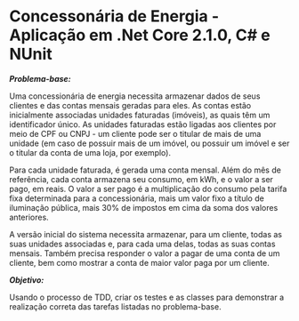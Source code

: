 # Concessonária de Energia - Aplicação em .Net Core 2.1.0, C# e NUnit

***Problema-base:***

Uma concessionária de energia necessita armazenar dados de seus clientes e das contas mensais geradas para eles. As contas estão inicialmente associadas unidades faturadas (imóveis), as quais têm um identificador único. As unidades faturadas estão ligadas aos clientes por meio de CPF ou CNPJ - um cliente pode ser o titular de mais de uma unidade (em caso de possuir mais de um imóvel, ou possuir um imóvel e ser o titular da conta de uma loja, por exemplo).

Para cada unidade faturada, é gerada uma conta mensal. Além do mês de referência, cada conta armazena seu consumo, em kWh, e o valor a ser pago, em reais. O valor a ser pago é a multiplicação do consumo pela tarifa fixa determinada para a concessionária, mais um valor fixo a título de iluminação pública, mais 30% de impostos em cima da soma dos valores anteriores.

A versão inicial do sistema necessita armazenar, para um cliente, todas as suas unidades associadas e, para cada uma delas, todas as suas contas mensais. Também precisa responder o valor a pagar de uma conta de um cliente, bem como mostrar a conta de maior valor paga por um cliente.

***Objetivo:***

Usando o processo de TDD, criar os testes e as classes para demonstrar a realização correta das tarefas listadas no problema-base.
